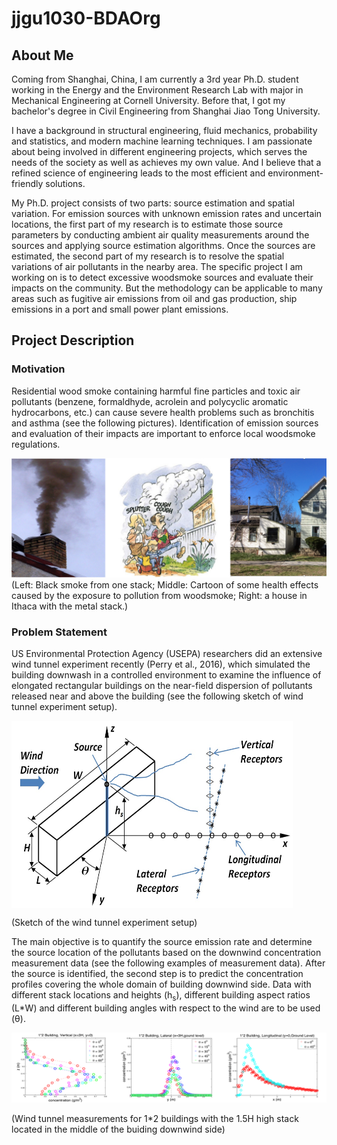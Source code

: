 # jjgu1030-BDAOrg

## About Me

Coming from Shanghai, China, I am currently a 3rd year Ph.D. student working in the Energy and the Environment Research Lab with major in Mechanical Engineering at Cornell University. Before that, I got my bachelor's degree in Civil Engineering from Shanghai Jiao Tong University.

I have a background in structural engineering, fluid mechanics, probability and statistics, and modern machine learning techniques. I am passionate about being involved in different engineering projects, which serves the needs of the society as well as achieves my own value. And I believe that a refined science of engineering leads to the most efficient and environment-friendly solutions.

My Ph.D. project consists of two parts: source estimation and spatial variation. For emission sources with unknown emission rates and uncertain locations, the first part of my research is to estimate those source parameters by conducting ambient air quality measurements around the sources and applying source estimation algorithms. Once the sources are estimated, the second part of my research is to resolve the spatial variations of air pollutants in the nearby area. The specific project I am working on is to detect excessive woodsmoke sources and evaluate their impacts on the community. But the methodology can be applicable to many areas such as fugitive air emissions from oil and gas production, ship emissions in a port and small power plant emissions.


## Project Description

### Motivation

Residential wood smoke containing harmful fine particles and toxic air pollutants (benzene, formaldhyde, acrolein and polycyclic aromatic hydrocarbons, etc.) can cause severe health problems such as bronchitis and asthma (see the following pictures). Identification of emission sources and evaluation of their impacts are important to enforce local woodsmoke regulations. 


<img src="Motivation.png" width = "600" height = "" />    
(Left: Black smoke from one stack; Middle: Cartoon of some health effects caused by the exposure to pollution from woodsmoke; Right: a house in Ithaca with the metal stack.)

### Problem Statement

US Environmental Protection Agency (USEPA) researchers did an extensive wind tunnel experiment recently (Perry et al., 2016), which simulated the building downwash in a controlled environment to examine the influence of elongated rectangular buildings on the near-field dispersion of pollutants released near and above the building (see the following sketch of wind tunnel experiment setup). 

<img src="WT_setup.jpg" width = "450" height = "300" alt="WT Setup" align="center" />

(Sketch of the wind tunnel experiment setup)

The main objective is to quantify the source emission rate and determine the source location of the pollutants based on the downwind concentration measurement data (see the following examples of measurement data). After the source is identified, the second step is to predict the concentration profiles covering the whole domain of building downwind side. Data with different stack locations and heights (h<sub>s</sub>), different building aspect ratios (L*W) and different building angles with respect to the wind are to be used (θ).

<img src="WT_measurement.png" width = "900" height = "" alt="WT Measurement" />

(Wind tunnel measurements for 1*2 buildings with the 1.5H high stack located in the middle of the buiding downwind side)
